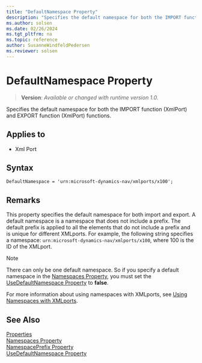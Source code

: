 ```yaml
---
title: "DefaultNamespace Property"
description: "Specifies the default namespace for both the IMPORT function (XmlPort) and EXPORT function (XmlPort) functions."
ms.author: solsen
ms.date: 02/26/2024
ms.tgt_pltfrm: na
ms.topic: reference
author: SusanneWindfeldPedersen
ms.reviewer: solsen
---
```

[//]: # (START>DO_NOT_EDIT)
[//]: # (IMPORTANT:Do not edit any of the content between here and the END>DO_NOT_EDIT.)
[//]: # (Any modifications should be made in the .xml files in the ModernDev repo.)
# DefaultNamespace Property
> **Version**: _Available or changed with runtime version 1.0._

Specifies the default namespace for both the IMPORT function (XmlPort) and EXPORT function (XmlPort) functions.

## Applies to
-   Xml Port

[//]: # (IMPORTANT: END>DO_NOT_EDIT)

## Syntax

```AL
DefaultNamespace = 'urn:microsoft-dynamics-nav/xmlports/x100';
```
  
## Remarks

This property specifies the default namespace for both import and export. A default namespace is a namespace that does not include a prefix. The default prefix is applied to all the elements that do not include a prefix and is unique for different XMLports. For example, the following string specifies a namespace: `urn:microsoft-dynamics-nav/xmlports/x100`, where 100 is the ID of the XMLport.  

> [!NOTE]  
> There can only be one default namespace. So if you specify a default namespace in the [Namespaces Property](devenv-namespaces-property.md), you must set the [UseDefaultNamespace Property](devenv-usedefaultnamespace-property.md) to **false**. 
  
For more information about using namespaces with XMLports, see  [Using Namespaces with XMLports](../devenv-using-namespaces-with-xmlports.md).  

## See Also

[Properties](devenv-properties.md)   
[Namespaces Property](devenv-namespaces-property.md)   
[NamespacePrefix Property](devenv-namespaceprefix-property.md)  
[UseDefaultNamespace Property](devenv-usedefaultnamespace-property.md) 